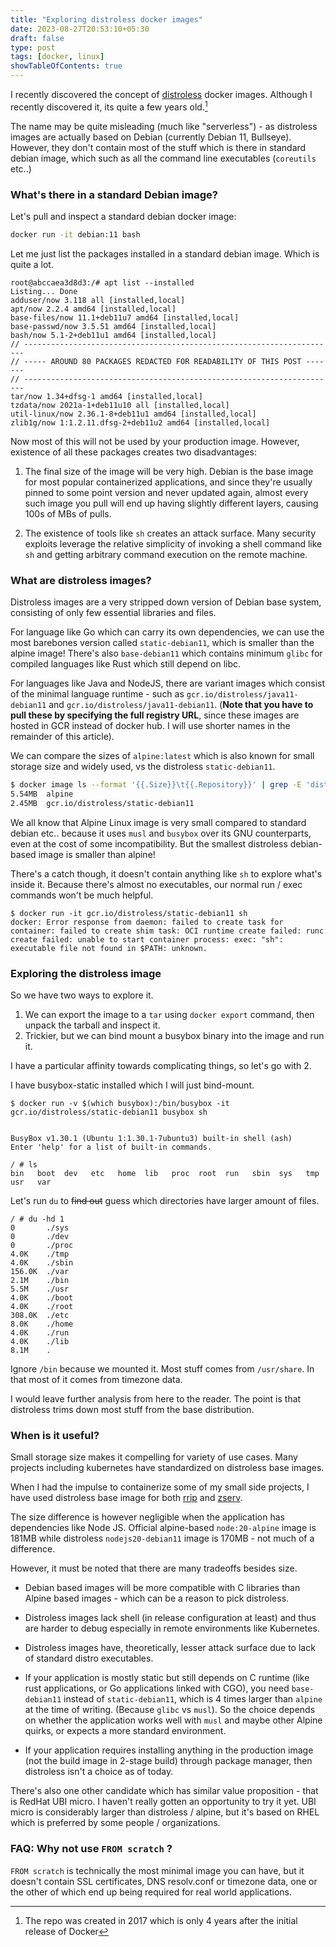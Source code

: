 ```yaml
---
title: "Exploring distroless docker images"
date: 2023-08-27T20:53:10+05:30
draft: false
type: post
tags: [docker, linux]
showTableOfContents: true
---
```


I recently discovered the concept of [distroless](https://github.com/GoogleContainerTools/distroless) docker images. Although I recently discovered it, its quite a few years old.[^old]

The name may be quite misleading (much like "serverless") - as distroless images are actually based on Debian (currently Debian 11, Bullseye). However, they don't contain most of the stuff which is there in standard debian image, which such as all the command line executables (`coreutils` etc..)

### What's there in a standard Debian image?

Let's pull and inspect a standard debian docker image:

```bash
docker run -it debian:11 bash
```

Let me just list the packages installed in a standard debian image. Which is quite a lot.

```
root@abccaea3d8d3:/# apt list --installed
Listing... Done
adduser/now 3.118 all [installed,local]
apt/now 2.2.4 amd64 [installed,local]
base-files/now 11.1+deb11u7 amd64 [installed,local]
base-passwd/now 3.5.51 amd64 [installed,local]
bash/now 5.1-2+deb11u1 amd64 [installed,local]
// ----------------------------------------------------------------------
// ----- AROUND 80 PACKAGES REDACTED FOR READABILITY OF THIS POST -------
// ----------------------------------------------------------------------
tar/now 1.34+dfsg-1 amd64 [installed,local]
tzdata/now 2021a-1+deb11u10 all [installed,local]
util-linux/now 2.36.1-8+deb11u1 amd64 [installed,local]
zlib1g/now 1:1.2.11.dfsg-2+deb11u2 amd64 [installed,local]
```

Now most of this will not be used by your production image. However, existence of all these packages creates two disadvantages:

1. The final size of the image will be very high. Debian is the base image for most popular containerized applications, and since they're usually pinned to some point version and never updated again, almost every such image you pull will end up having slightly different layers, causing 100s of MBs of pulls. 

2. The existence of tools like `sh` creates an attack surface. Many security exploits leverage the relative simplicity of invoking a shell command like `sh` and getting arbitrary command execution on the remote machine.

### What are distroless images?

Distroless images are a very stripped down version of Debian base system, consisting of only few essential libraries and files.

For language like Go which can carry its own dependencies, we can use the most barebones version called `static-debian11`, which is smaller than the alpine image! There's also `base-debian11` which contains minimum `glibc` for compiled languages like Rust which still depend on libc.

For languages like Java and NodeJS, there are variant images which consist of the minimal language runtime - such as `gcr.io/distroless/java11-debian11` and `gcr.io/distroless/java11-debian11`. (__Note that you have to pull these by specifying the full registry URL__, since these images are hosted in GCR instead of docker hub. I will use shorter names in the remainder of this article).

We can compare the sizes of `alpine:latest` which is also known for small storage size and widely used, vs the distroless `static-debian11`.

```bash
$ docker image ls --format '{{.Size}}\t{{.Repository}}' | grep -E 'distroless|alpine'
5.54MB  alpine
2.45MB  gcr.io/distroless/static-debian11
```

We all know that Alpine Linux image is very small compared to standard debian etc.. because it uses `musl` and `busybox` over its GNU counterparts, even at the cost of some incompatibility. But the smallest distroless debian-based image is smaller than alpine!

There's a catch though, it doesn't contain anything like `sh` to explore what's inside it. Because there's almost no executables, our normal run / exec commands won't be much helpful.

```
$ docker run -it gcr.io/distroless/static-debian11 sh
docker: Error response from daemon: failed to create task for container: failed to create shim task: OCI runtime create failed: runc create failed: unable to start container process: exec: "sh": executable file not found in $PATH: unknown.
```

### Exploring the distroless image

So we have two ways to explore it.

1. We can export the image to a `tar` using `docker export` command, then unpack the tarball and inspect it.
2. Trickier, but we can bind mount a busybox binary into the image and run it.

I have a particular affinity towards complicating things, so let's go with 2.

I have busybox-static installed which I will just bind-mount.

```
$ docker run -v $(which busybox):/bin/busybox -it gcr.io/distroless/static-debian11 busybox sh


BusyBox v1.30.1 (Ubuntu 1:1.30.1-7ubuntu3) built-in shell (ash)
Enter 'help' for a list of built-in commands.

/ # ls
bin   boot  dev   etc   home  lib   proc  root  run   sbin  sys   tmp   usr   var
```

Let's run `du` to ~~find out~~ guess which directories have larger amount of files.

```
/ # du -hd 1
0       ./sys
0       ./dev
0       ./proc
4.0K    ./tmp
4.0K    ./sbin
156.0K  ./var
2.1M    ./bin
5.5M    ./usr
4.0K    ./boot
4.0K    ./root
308.0K  ./etc
8.0K    ./home
4.0K    ./run
4.0K    ./lib
8.1M    .
```

Ignore `/bin` because we mounted it. Most stuff comes from `/usr/share`. In that most of it comes from timezone data.

I would leave further analysis from here to the reader. The point is that distroless trims down most stuff from the base distribution.

### When is it useful?
Small storage size makes it compelling for variety of use cases. Many projects including kubernetes have standardized on distroless base images.

When I had the impulse to containerize some of my small side projects, I have used distroless base image for both [rrip](https://github.com/mahesh-hegde/rrip) and [zserv](https://github.com/mahesh-hegde/zserv). 

The size difference is however negligible when the application has dependencies like Node JS. Official alpine-based `node:20-alpine` image is 181MB while distroless `nodejs20-debian11` image is 170MB - not much of a difference.

However, it must be noted that there are many tradeoffs besides size.

* Debian based images will be more compatible with C libraries than Alpine based images - which can be a reason to pick distroless.

* Distroless images lack shell (in release configuration at least) and thus are harder to debug especially in remote environments like Kubernetes.

* Distroless images have, theoretically, lesser attack surface due to lack of standard distro executables.

* If your application is mostly static but still depends on C runtime (like rust applications, or Go applications linked with CGO), you need `base-debian11` instead of `static-debian11`, which is 4 times larger than `alpine` at the time of writing. (Because `glibc` vs `musl`). So the choice depends on whether the application works well with `musl` and maybe other Alpine quirks, or expects a more standard environment.

* If your application requires installing anything in the production image (not the build image in 2-stage build) through package manager, then distroless isn't a choice as of today.

There's also one other candidate which has similar value proposition - that is RedHat UBI micro. I haven't really gotten an opportunity to try it yet. UBI micro is considerably larger than distroless / alpine, but it's based on RHEL which is preferred by some people / organizations.

### FAQ: Why not use `FROM scratch` ?
`FROM scratch` is technically the most minimal image you can have, but it doesn't contain SSL certificates, DNS resolv.conf or timezone data, one or the other of which end up being required for real world applications.

[^old]: The repo was created in 2017 which is only 4 years after the initial release of Docker
